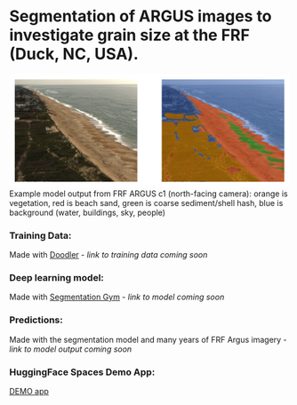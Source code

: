 # Segmentation of ARGUS images to investigate grain size at the FRF (Duck, NC, USA). 


<img src="./FRF_c1_snap_20150430160000_overlay.png"/>
Example model output from FRF ARGUS c1 (north-facing camera): orange is  vegetation, red is beach sand, green is coarse sediment/shell hash, blue is background (water, buildings, sky, people)


### Training Data:
Made with [Doodler](https://github.com/Doodleverse/dash_doodler) - *link to training data coming soon*


### Deep learning model:
Made with [Segmentation Gym](https://github.com/Doodleverse/segmentation_gym) - *link to model coming soon*

### Predictions:
Made with the segmentation model and many years of FRF Argus imagery - *link to model output coming soon*

### HuggingFace Spaces Demo App:

[DEMO app](https://huggingface.co/spaces/ebgoldstein/FRFArgus)